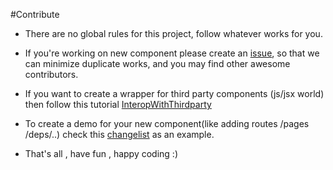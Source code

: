 #Contribute

* There are no global rules for this project, follow whatever works for you.

* If you're working on new component please create an [issue](https://github.com/chandu0101/scalajs-react-components/issues), so that we can minimize duplicate works, and you may find other awesome contributors.

* If you want to create a wrapper for third party components (js/jsx world) then follow this tutorial [InteropWithThirdparty](https://github.com/chandu0101/scalajs-react-components/tree/master/doc/InteropWithThirdParty.md)

* To create a demo for your new component(like adding routes /pages /deps/..) check this [changelist](https://github.com/chandu0101/scalajs-react-components/commit/8619624d6de6be91dca7f6761c8ff48199084cf6) as an example.

* That's all , have fun , happy coding :)

